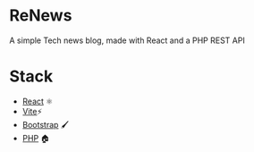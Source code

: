 # ReNews
A simple Tech news blog, made with React and a PHP REST API

# Stack
- [React](https://react.dev/) ⚛️
- [Vite](https://vitejs.dev/)⚡
- [Bootstrap](https://getbootstrap.com/) 🖌️
- [PHP](https://www.php.net/manual/en/) 🏠
